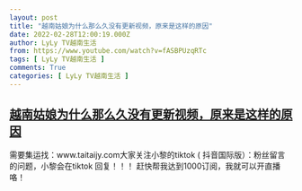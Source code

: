 ```yaml
---
layout: post
title: "越南姑娘为什么那么久没有更新视频，原来是这样的原因"
date: 2022-02-28T12:00:19.000Z
author: LyLy TV越南生活
from: https://www.youtube.com/watch?v=fASBPUzqRTc
tags: [ LyLy TV越南生活 ]
comments: True
categories: [ LyLy TV越南生活 ]
---
```

<!--1646049619000-->
[越南姑娘为什么那么久没有更新视频，原来是这样的原因](https://www.youtube.com/watch?v=fASBPUzqRTc)
------

<div>
需要集运找：www.taitaijy.com大家关注小黎的tiktok ( 抖音国际版）：粉丝留言的问题，小黎会在tiktok 回复！！！ 赶快帮我达到1000订阅，我就可以开直播咯！
</div>
